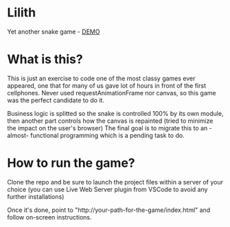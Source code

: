 # Lilith

Yet another snake game -  [DEMO](https://sirkeldon.github.io/lilith)

# What is this?

This is just an exercise to code one of the most classy games ever appeared, one that for many of us gave lot of hours in front of the first cellphones. Never used requestAnimationFrame nor canvas, so this game was the perfect candidate to do it.

Business logic is splitted so the snake is controlled 100% by its own module, then another part controls how the canvas is repainted (tried to minimize the impact on the user's browser) The final goal is to migrate this to an -almost- functional programming which is a pending task to do.

# How to run the game?

Clone the repo and be sure to launch the project files within a server of your choice (you can use Live Web Server plugin from VSCode to avoid any further installations)

Once it's done, point to "http://your-path-for-the-game/index.html" and follow on-screen instructions.
